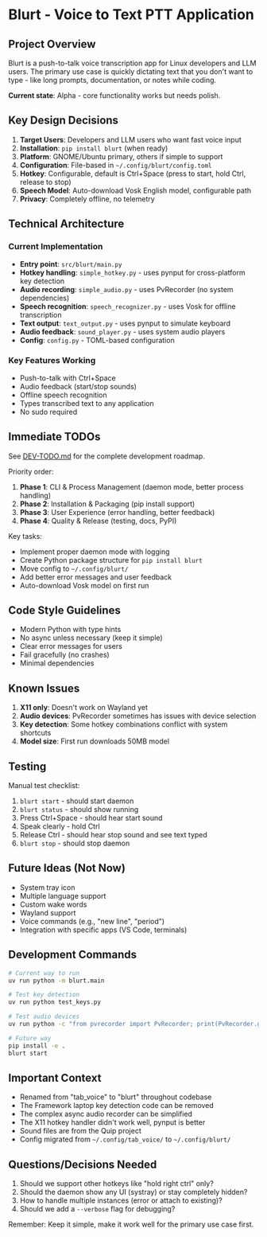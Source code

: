 # Blurt - Voice to Text PTT Application

## Project Overview

Blurt is a push-to-talk voice transcription app for Linux developers and LLM users. The primary use case is quickly dictating text that you don't want to type - like long prompts, documentation, or notes while coding.

**Current state**: Alpha - core functionality works but needs polish.

## Key Design Decisions

1. **Target Users**: Developers and LLM users who want fast voice input
2. **Installation**: `pip install blurt` (when ready)
3. **Platform**: GNOME/Ubuntu primary, others if simple to support
4. **Configuration**: File-based in `~/.config/blurt/config.toml`
5. **Hotkey**: Configurable, default is Ctrl+Space (press to start, hold Ctrl, release to stop)
6. **Speech Model**: Auto-download Vosk English model, configurable path
7. **Privacy**: Completely offline, no telemetry

## Technical Architecture

### Current Implementation
- **Entry point**: `src/blurt/main.py`
- **Hotkey handling**: `simple_hotkey.py` - uses pynput for cross-platform key detection
- **Audio recording**: `simple_audio.py` - uses PvRecorder (no system dependencies)
- **Speech recognition**: `speech_recognizer.py` - uses Vosk for offline transcription
- **Text output**: `text_output.py` - uses pynput to simulate keyboard
- **Audio feedback**: `sound_player.py` - uses system audio players
- **Config**: `config.py` - TOML-based configuration

### Key Features Working
- Push-to-talk with Ctrl+Space
- Audio feedback (start/stop sounds)
- Offline speech recognition
- Types transcribed text to any application
- No sudo required

## Immediate TODOs

See [DEV-TODO.md](./DEV-TODO.md) for the complete development roadmap.

Priority order:
1. **Phase 1**: CLI & Process Management (daemon mode, better process handling)
2. **Phase 2**: Installation & Packaging (pip install support)
3. **Phase 3**: User Experience (error handling, better feedback)
4. **Phase 4**: Quality & Release (testing, docs, PyPI)

Key tasks:
- Implement proper daemon mode with logging
- Create Python package structure for `pip install blurt`
- Move config to `~/.config/blurt/`
- Add better error messages and user feedback
- Auto-download Vosk model on first run

## Code Style Guidelines

- Modern Python with type hints
- No async unless necessary (keep it simple)
- Clear error messages for users
- Fail gracefully (no crashes)
- Minimal dependencies

## Known Issues

1. **X11 only**: Doesn't work on Wayland yet
2. **Audio devices**: PvRecorder sometimes has issues with device selection
3. **Key detection**: Some hotkey combinations conflict with system shortcuts
4. **Model size**: First run downloads 50MB model

## Testing

Manual test checklist:
1. `blurt start` - should start daemon
2. `blurt status` - should show running
3. Press Ctrl+Space - should hear start sound
4. Speak clearly - hold Ctrl
5. Release Ctrl - should hear stop sound and see text typed
6. `blurt stop` - should stop daemon

## Future Ideas (Not Now)

- System tray icon
- Multiple language support
- Custom wake words
- Wayland support
- Voice commands (e.g., "new line", "period")
- Integration with specific apps (VS Code, terminals)

## Development Commands

```bash
# Current way to run
uv run python -m blurt.main

# Test key detection
uv run python test_keys.py

# Test audio devices
uv run python -c "from pvrecorder import PvRecorder; print(PvRecorder.get_audio_devices())"

# Future way
pip install -e .
blurt start
```

## Important Context

- Renamed from "tab_voice" to "blurt" throughout codebase
- The Framework laptop key detection code can be removed
- The complex async audio recorder can be simplified
- The X11 hotkey handler didn't work well, pynput is better
- Sound files are from the Quip project
- Config migrated from `~/.config/tab_voice/` to `~/.config/blurt/`

## Questions/Decisions Needed

1. Should we support other hotkeys like "hold right ctrl" only?
2. Should the daemon show any UI (systray) or stay completely hidden?
3. How to handle multiple instances (error or attach to existing)?
4. Should we add a `--verbose` flag for debugging?

Remember: Keep it simple, make it work well for the primary use case first.
